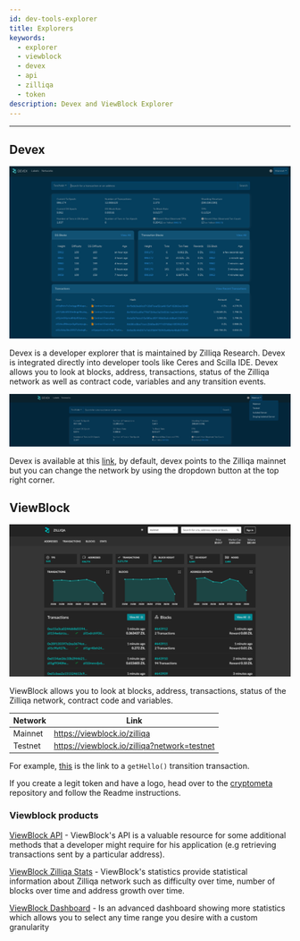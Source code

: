 ```yaml
---
id: dev-tools-explorer
title: Explorers
keywords:
  - explorer
  - viewblock
  - devex
  - api
  - zilliqa
  - token
description: Devex and ViewBlock Explorer
---
```


---

## Devex

!["Viewblock"](../../assets/img/dev-dapps/tools/devex.png)

Devex is a developer explorer that is maintained by Zilliqa Research. Devex is
integrated directly into developer tools like Ceres and Scilla IDE. Devex allows
you to look at blocks, address, transactions, status of the Zilliqa network as
well as contract code, variables and any transition events.

!["Viewblock"](../../assets/img/dev-dapps/tools/devexNetworkChange.png)

Devex is available at this [link](https://devex.zilliqa.com/), by default, devex
points to the Zilliqa mainnet but you can change the network by using the
dropdown button at the top right corner.

## ViewBlock

!["Viewblock"](../../assets/img/dev-dapps/tools/viewblock.png)

ViewBlock allows you to look at blocks, address, transactions, status of the
Zilliqa network, contract code and variables.

| Network | Link                                         |
| ------- | -------------------------------------------- |
| Mainnet | https://viewblock.io/zilliqa                 |
| Testnet | https://viewblock.io/zilliqa?network=testnet |

For example,
[this](https://viewblock.io/zilliqa/tx/c4030c73d6dae558ff0c9d98237101e342888115f13219a00bb14a8ee46fa3be?network=testnet)
is the link to a `getHello()` transition transaction.

If you create a legit token and have a logo, head over to the
[cryptometa](https://github.com/Ashlar/cryptometa) repository and follow the
Readme instructions.

### Viewblock products

[ViewBlock API](https://viewblock.io/api) - ViewBlock's API is a valuable
resource for some additional methods that a developer might require for his
application (e.g retrieving transactions sent by a particular address).

[ViewBlock Zilliqa Stats](https://viewblock.io/zilliqa/stats) - ViewBlock's
statistics provide statistical information about Zilliqa network such as
difficulty over time, number of blocks over time and address growth over time.

[ViewBlock Dashboard](https://dash.viewblock.io/d/zilliqa) - Is an advanced
dashboard showing more statistics which allows you to select any time range you
desire with a custom granularity
